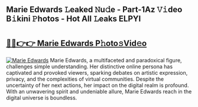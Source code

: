 ## Marie Edwards 𝙻eaked 𝙽u𝚍e - Part-1Az 𝚅𝚒deo B𝚒kini 𝙿hotos - Hot All 𝙻eaks ELPYl

# <h2><a href="http://ld2b5q.urlbe.top/?page=Marie+Edwards">🔗🔗👉👉 Marie Edwards P𝚑oto𝚜Vid𝚎o</a></h2>

[![Marie Edwards](https://i.imgur.com/eBuTRDB.gif)](http://ld2b5q.urlbe.top/?page=Marie+Edwards)
Marie Edwards, a multifaceted and paradoxical figure, challenges simple understanding. Her distinctive online persona has captivated and provoked viewers, sparking debates on artistic expression, privacy, and the complexities of virtual communities. Despite the uncertainty of her next actions, her impact on the digital realm is profound. With an unwavering spirit and undeniable allure, Marie Edwards reach in the digital universe is boundless.
